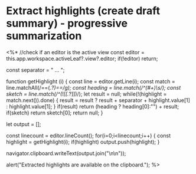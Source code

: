 # Extract highlights (create draft summary) - progressive summarization
<%*
//check if an editor is the active view
const editor = this.app.workspace.activeLeaf?.view?.editor;
if(!editor) return;

const separator = " ... ";

function getHighlight (i) {
  const line = editor.getLine(i); 
  const match = line.matchAll(/==(.*?)==/g);
  const heading = line.match(/^(#+)\s/);
  const sketch = line.match(/^(!\[\[.*?]])/);
  let result = null;
  while(!(highlight = match.next()).done) {
    result = result ? result + separator + highlight.value[1] : highlight.value[1];
  }
  if(result) return (heading ? heading[0]:"") + result;
  if(sketch) return sketch[0];
  return null;
}

let output = [];

const linecount = editor.lineCount();
for(i=0;i<linecount;i++) {
  const highlight = getHighlight(i);
  if(highlight) output.push(highlight);
}

navigator.clipboard.writeText(output.join("\n\n"));

alert("Extracted highlights are available on the clipboard.");
%>
```